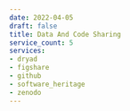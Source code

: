 ```yaml
---
date: 2022-04-05
draft: false
title: Data And Code Sharing
service_count: 5
services:
- dryad
- figshare
- github
- software_heritage
- zenodo
---
```



